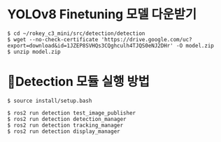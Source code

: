 # YOLOv8 Finetuning 모델 다운받기
```
$ cd ~/rokey_c3_mini/src/detection/detection
$ wget --no-check-certificate 'https://drive.google.com/uc?export=download&id=1JZEP8SVHQs3CQghculh4TJQS0eNJ2DHr' -O model.zip
$ unzip model.zip
```

# 👀Detection 모듈 실행 방법

```
$ source install/setup.bash
```

```
$ ros2 run detection test_image_publisher
$ ros2 run detection detection_manager
$ ros2 run detection tracking_manager
$ ros2 run detection display_manager
```
